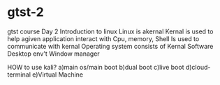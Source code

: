 # gtst-2
gtst course
Day 2
  Introduction to linux
        Linux is akernal
       Kernal is used to help agiven application interact with
   Cpu, memory,
         Shell
      Is used to communicate with kernal
            Operating system consists of
                  Kernal
                   Software
                    Desktop env't
                     Window manager
          
HOW to use kali?
a)main os/main boot 
b)dual boot 
c)live boot 
d)cloud-terminal
e)Virtual Machine 
